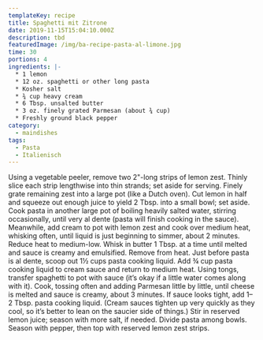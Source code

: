 ```yaml
---
templateKey: recipe
title: Spaghetti mit Zitrone
date: 2019-11-15T15:04:10.000Z
description: tbd
featuredImage: /img/ba-recipe-pasta-al-limone.jpg
time: 30
portions: 4
ingredients: |-
  * 1 lemon
  * 12 oz. spaghetti or other long pasta
  * Kosher salt
  * ¾ cup heavy cream
  * 6 Tbsp. unsalted butter
  * 3 oz. finely grated Parmesan (about ¾ cup)
  * Freshly ground black pepper
category:
  - maindishes
tags:
  - Pasta
  - Italienisch
---
```


Using a vegetable peeler, remove two 2"-long strips of lemon zest. Thinly slice each strip lengthwise into thin strands; set aside for serving. Finely grate remaining zest into a large pot (like a Dutch oven). Cut lemon in half and squeeze out enough juice to yield 2 Tbsp. into a small bowl; set aside. Cook pasta in another large pot of boiling heavily salted water, stirring occasionally, until very al dente (pasta will finish cooking in the sauce). Meanwhile, add cream to pot with lemon zest and cook over medium heat, whisking often, until liquid is just beginning to simmer, about 2 minutes. Reduce heat to medium-low. Whisk in butter 1 Tbsp. at a time until melted and sauce is creamy and emulsified. Remove from heat. Just before pasta is al dente, scoop out 1½ cups pasta cooking liquid. Add ¾ cup pasta cooking liquid to cream sauce and return to medium heat. Using tongs, transfer spaghetti to pot with sauce (it’s okay if a little water comes along with it). Cook, tossing often and adding Parmesan little by little, until cheese is melted and sauce is creamy, about 3 minutes. If sauce looks tight, add 1–2 Tbsp. pasta cooking liquid. (Cream sauces tighten up very quickly as they cool, so it’s better to lean on the saucier side of things.) Stir in reserved lemon juice; season with more salt, if needed. Divide pasta among bowls. Season with pepper, then top with reserved lemon zest strips.

